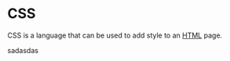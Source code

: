 <h1>CSS</h1>

<p>CSS is a language that can be used to add style to an <a href="/wiki/HTML">HTML</a> page.</p>
sadasdas